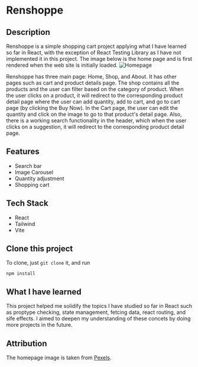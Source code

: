 # Renshoppe
## Description
Renshoppe is a simple shopping cart project applying what I have learned so far in React, with the exception of React Testing Library as I have not implemented it in this project. The image below is the home page and is first rendered when the web site is initially loaded.
<img src="/shopping-cart/src/assets/cart.png" alt="Homepage">

Renshoppe has three main page: Home, Shop, and About. It has other pages such as cart and product details page. The shop contains all the products and the user can filter based on the category of product. When the user clicks on a product, it will redirect to the corresponding product detail page where the user can add quantity, add to cart, and go to cart page (by clicking the Buy Now). In the Cart page, the user can edit the quantity and click on the image to go to that product's detail page. Also, there is a working search functionality in the header, which when the user clicks on a suggestion, it will redirect to the corresponding product detail page.
## Features
- Search bar
- Image Carousel
- Quantity adjustment
- Shopping cart
## Tech Stack
- React
- Tailwind
- Vite
## Clone this project
To clone, just `git clone` it, and run
```
npm install
``` 
## What I have learned
This project helped me solidify the topics I have studied so far in React such as proptype checking, state management, fetcing data, react routing, and sife effects. I aimed to deepen my understanding of these concets by doing more projects in the future. 
## Attribution
The homepage image is taken from <a href="https://www.pexels.com/photo/a-person-shopping-online-using-a-laptop-5585793/" target="_blank">Pexels</a>.


